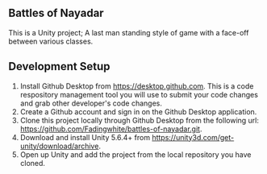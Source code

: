 ## Battles of Nayadar

This is a Unity project; A last man standing style of game with a face-off between various classes.

## Development Setup

1. Install Github Desktop from https://desktop.github.com. This is a code respository management tool you will use to submit your code changes and grab other developer's code changes.
2. Create a Github account and sign in on the Github Desktop application.
3. Clone this project locally through Github Desktop from the following url: https://github.com/Fadingwhite/battles-of-nayadar.git.
4. Download and install Unity 5.6.4+ from https://unity3d.com/get-unity/download/archive.
5. Open up Unity and add the project from the local repository you have cloned.
